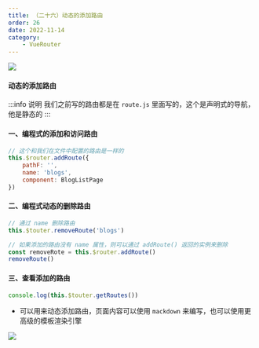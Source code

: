 ```yaml
---
title: （二十六）动态的添加路由
order: 26
date: 2022-11-14
category:
    - VueRouter
---
```


![](https://image.zswei.xyz/img/202211142324895.png)

#### 动态的添加路由
:::info 说明
我们之前写的路由都是在 `route.js` 里面写的，这个是声明式的导航，他是静态的
:::

#### 一、编程式的添加和访问路由
```js
// 这个和我们在文件中配置的路由是一样的
this.$router.addRoute({
    pathF: '',
    name: 'blogs',
    component: BlogListPage
})
```

#### 二、编程式动态的删除路由
```js
// 通过 name 删除路由
this.$touter.removeRoute('blogs')

// 如果添加的路由没有 name 属性，则可以通过 addRoute() 返回的实例来删除
const removeRote = this.$router.addRoute()
removeRoute()
```


#### 三、查看添加的路由
```js
console.log(this.$touter.getRoutes())
```

- 可以用来动态添加路由，页面内容可以使用 `mackdown`  来编写，也可以使用更高级的模板渲染引擎

![](https://image.zswei.xyz/img/202211142113873.png)